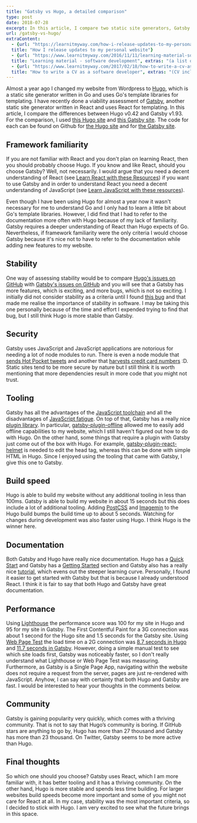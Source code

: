 ```yaml
---
title: "Gatsby vs Hugo, a detailed comparison"
type: post
date: 2018-07-28
excerpt: In this article, I compare two static site generators, Gatsby and Hugo. I discuss framework familiarity, stability, security, tooling, build speed, performance and the community surrounding Gatsby and Hugo.
url: /gatsby-vs-hugo/
extraContent:
  - {url: "https://learnitmyway.com/how-i-release-updates-to-my-personal-website/", 
  title: "How I release updates to my personal website"}
  - {url: "https://www.learnitmyway.com/2016/11/11/learning-material-software-development/", 
  title: "Learning material - software development", extras: "(a list of learning resources, starting with Introduction to Computer Science)"}
  - {url: "https://www.learnitmyway.com/2017/02/18/how-to-write-a-cv-as-a-software-developer/", 
  title: "How to write a CV as a software developer", extras: "(CV included)"}
---
```


<!--more-->

Almost a year ago I changed my website from Wordpress to [Hugo](http://gohugo.io/), which is a static site generator written in Go and uses Go's template libraries for templating. I have recently done a viability assessment of [Gatsby](https://www.gatsbyjs.org/), another static site generator written in React and uses React for templating. In this article, I compare the differences between Hugo v0.42 and Gatsby v1.93. For the comparison, I used [this Hugo site](https://learnitmyway-hugo.netlify.com/) and [this Gatsby site](http://learnitmyway-gatsby.netlify.com/). The code for each can be found on Github for [the Hugo site](https://github.com/DeveloperDavo/learnitmyway/tree/gatsby-vs-hugo) and for [the Gatsby site](https://github.com/DeveloperDavo/learnitmyway-gatsby).

## Framework familiarity
If you are not familiar with React and you don't plan on learning React, then you should probably choose Hugo. If you know and like React, should you choose Gatsby? Well, not necessarily. I would argue that you need a decent understanding of React (see [Learn React with these Resources](https://learnitmyway.com/learn-react-with-these-resources/)) if you want to use Gatsby and in order to understand React you need a decent understanding of JavaScript (see [Learn JavaScript with these resources](https://learnitmyway.com/learn-javascript-with-these-resources/)). 

Even though I have been using Hugo for almost a year now it wasn't necessary for me to understand Go and I only had to learn a little bit about Go's template libraries. However, I did find that I had to refer to the documentation more often with Hugo because of my lack of familiarity. Gatsby requires a deeper understanding of React than Hugo expects of Go. Nevertheless, if framework familiarity were the only criteria I would choose Gatsby because it's nice not to have to refer to the documentation while adding new features to my website.

## Stability
One way of assessing stability would be to compare [Hugo's issues on GitHub](https://github.com/gohugoio/hugo/issues) with [Gatsby's issues on GitHub](https://github.com/gatsbyjs/gatsby/issues) and you will see that a Gatsby has more features, which is exciting, and more bugs, which is not so exciting. I initially did not consider stability as a criteria until I found [this bug](https://github.com/gatsbyjs/gatsby/issues/6392#issuecomment-404444341) and that made me realise the importance of stability in software. I may be taking this one personally because of the time and effort I expended trying to find that bug, but I still think Hugo is more stable than Gatsby.

## Security
Gatsby uses JavaScript and JavaScript applications are notorious for needing a lot of node modules to run. There is even a node module that [sends Hot Pocket tweets](https://medium.com/@jdan/i-peeked-into-my-node-modules-directory-and-you-wont-believe-what-happened-next-b89f63d21558) and another that [harvests credit card numbers](https://hackernoon.com/im-harvesting-credit-card-numbers-and-passwords-from-your-site-here-s-how-9a8cb347c5b5) :D. Static sites tend to be more secure by nature but I still think it is worth mentioning that more dependencies result in more code that you might not trust.

## Tooling
Gatsby has all the advantages of the [JavaScript toolchain](https://www.npmjs.com/search?q=Gatsby) and all the disadvantages of [JavaScript fatigue](https://medium.com/@ericclemmons/javascript-fatigue-48d4011b6fc4). On top of that, Gatsby has a really nice [plugin library](https://www.gatsbyjs.org/plugins/). In particular, [gatsby-plugin-offline](https://github.com/gatsbyjs/gatsby/tree/master/packages/gatsby-plugin-offline) allowed me to easily add offline capabilities to my website, which I still haven't figured out how to do with Hugo. On the other hand, some things that require a plugin with Gatsby just come out of the box with Hugo. For example, [gatsby-plugin-react-helmet](https://github.com/gatsbyjs/gatsby/tree/master/packages/gatsby-plugin-react-helmet) is needed to edit the head tag, whereas this can be done with simple HTML in Hugo. Since I enjoyed using the tooling that came with Gatsby, I give this one to Gatsby.

## Build speed
Hugo is able to build my website without any additional tooling in less than 100ms. Gatsby is able to build my website in about 15 seconds but this does include a lot of additional tooling. Adding [PostCSS](https://github.com/postcss/postcss) and [Imagemin](https://github.com/imagemin/imagemin) to the Hugo build bumps the build time up to about 5 seconds. Watching for changes during development was also faster using Hugo. I think Hugo is the winner here.

## Documentation
Both Gatsby and Hugo have really nice documentation.  Hugo has a [Quick Start](https://gohugo.io/getting-started/quick-start/) and Gatsby has a [Getting Started](https://www.gatsbyjs.org/docs/) section and Gatsby also has a really nice [tutorial](https://www.gatsbyjs.org/tutorial/), which evens out the steeper learning curve. Personally, I found it easier to get started with Gatsby but that is because I already understood React. I think it is fair to say that both Hugo and Gatsby have great documentation.

## Performance
Using [Lighthouse](https://developers.google.com/web/tools/lighthouse/) the performance score was 100 for my site in Hugo and 95 for my site in Gatsby. The First Contentful Paint for a 3G connection was about 1 second for the Hugo site and 1.5 seconds for the Gatsby site. Using [Web Page Test](https://www.webpagetest.org/) the load time on a 2G connection was [8.7 seconds in Hugo](https://www.webpagetest.org/result/180722_Y6_19710626850f2326f4610b156398dbf0/) and [11.7 seconds in Gatsby](https://www.webpagetest.org/result/180722_PJ_fa010df1c51f603586ee9c04f2abd558/). However, doing a simple manual test to see which site loads first, Gatsby was noticeably faster, so I don't really understand what Lighthouse or Web Page Test was measuring. Furthermore, as Gatsby is a Single Page App, navigating within the website does not require a request from the server, pages are just re-rendered with JavaScript. Anyhow, I can say with certainty that both Hugo and Gatsby are fast. I would be interested to hear your thoughts in the comments below.

## Community
Gatsby is gaining popularity very quickly, which comes with a thriving community. That is not to say that Hugo’s community is boring. If GitHub stars are anything to go by, Hugo has more than 27 thousand and Gatsby has more than 23 thousand. On Twitter, Gatsby seems to be more active than Hugo.

## Final thoughts
So which one should you choose? Gatsby uses React, which I am more familiar with, it has better tooling and it has a thriving community. On the other hand, Hugo is more stable and spends less time building. For larger websites build speeds become more important and some of you might not care for React at all. In my case, stability was the most important criteria, so I decided to stick with Hugo. I am very excited to see what the future brings in this space.
